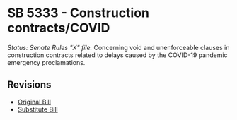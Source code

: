 # SB 5333 - Construction contracts/COVID
*Status: Senate Rules "X" file.*
Concerning void and unenforceable clauses in construction contracts related to delays caused by the COVID-19 pandemic emergency proclamations.

## Revisions
* [Original Bill](1/)
* [Substitute Bill](S/)